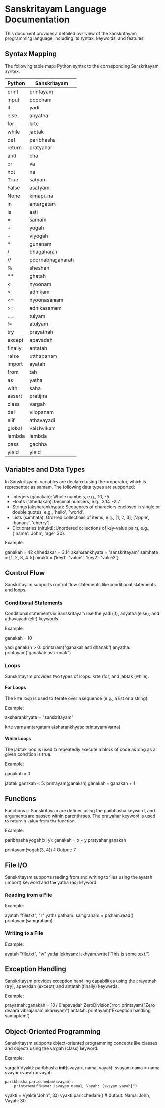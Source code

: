 # Sanskritayam Language Documentation

This document provides a detailed overview of the Sanskritayam programming language, including its syntax, keywords, and features.

## Syntax Mapping

The following table maps Python syntax to the corresponding Sanskritayam syntax:

| Python | Sanskritayam |
| --- | --- |
| print | printayam |
| input | poocham |
| if | yadi |
| else | anyatha |
| for | krte |
| while | jabtak |
| def | paribhasha |
| return | pratyahar |
| and | cha |
| or | va |
| not | na |
| True | satyam |
| False | asatyam |
| None | kimapi_na |
| in | antargatam |
| is | asti |
| = | samam |
| + | yogah |
| - | viyogah |
| * | gunanam |
| / | bhagaharah |
| // | poornabhagaharah |
| % | sheshah |
| ** | ghatah |
| < | nyoonam |
| > | adhikam |
| <= | nyoonasamam |
| >= | adhikasamam |
| == | tulyam |
| != | atulyam |
| try | prayatnah |
| except | apavadah |
| finally | antatah |
| raise | utthapanam |
| import | ayatah |
| from | tah |
| as | yatha |
| with | saha |
| assert | pratijna |
| class | vargah |
| del | vilopanam |
| elif | athavayadi |
| global | vaishvikam |
| lambda | lambda |
| pass | gachha |
| yield | yield |

## Variables and Data Types

In Sanskritayam, variables are declared using the = operator, which is represented as samam. The following data types are supported:

- Integers (ganakah): Whole numbers, e.g., 10, -5.
- Floats (chhedakah): Decimal numbers, e.g., 3.14, -2.7.
- Strings (aksharankhyata): Sequences of characters enclosed in single or double quotes, e.g., 'hello', "world".
- Lists (samhata): Ordered collections of items, e.g., [1, 2, 3], ['apple', 'banana', 'cherry'].
- Dictionaries (nirukti): Unordered collections of key-value pairs, e.g., {'name': 'John', 'age': 30}.

Example:


ganakah = 42
chhedakah = 3.14
aksharankhyata = "sanskritayam"
samhata = [1, 2, 3, 4, 5]
nirukti = {'key1': 'value1', 'key2': 'value2'}


## Control Flow

Sanskritayam supports control flow statements like conditional statements and loops.

### Conditional Statements

Conditional statements in Sanskritayam use the yadi (if), anyatha (else), and athavayadi (elif) keywords.

Example:


ganakah = 10

yadi ganakah > 0:
    printayam("ganakah asti dhanak")
anyatha:
    printayam("ganakah asti rnnak")


### Loops

Sanskritayam provides two types of loops: krte (for) and jabtak (while).

#### For Loops

The krte loop is used to iterate over a sequence (e.g., a list or a string).

Example:


aksharankhyata = "sanskritayam"

krte varna antargatam aksharankhyata:
    printayam(varna)


#### While Loops

The jabtak loop is used to repeatedly execute a block of code as long as a given condition is true.

Example:


ganakah = 0

jabtak ganakah < 5:
    printayam(ganakah)
    ganakah = ganakah + 1


## Functions

Functions in Sanskritayam are defined using the paribhasha keyword, and arguments are passed within parentheses. The pratyahar keyword is used to return a value from the function.

Example:


paribhasha yogah(x, y):
    ganakah = x + y
    pratyahar ganakah

printayam(yogah(3, 4))  # Output: 7


## File I/O

Sanskritayam supports reading from and writing to files using the ayatah (import) keyword and the yatha (as) keyword.

### Reading from a File

Example:


ayatah "file.txt", "r" yatha patham:
    samgraham = patham.read()
    printayam(samgraham)


### Writing to a File

Example:


ayatah "file.txt", "w" yatha lekhyam:
    lekhyam.write("This is some text.")


## Exception Handling

Sanskritayam provides exception handling capabilities using the prayatnah (try), apavadah (except), and antatah (finally) keywords.

Example:


prayatnah:
    ganakah = 10 / 0
apavadah ZeroDivisionError:
    printayam("Zero dvaara vibhajanam akarmyam")
antatah:
    printayam("Exception handling samaptam")


## Object-Oriented Programming

Sanskritayam supports object-oriented programming concepts like classes and objects using the vargah (class) keyword.

Example:


vargah Vyakti:
    paribhasha __init__(svayam, nama, vayah):
        svayam.nama = nama
        svayam.vayah = vayah

    paribhasha paricchedam(svayam):
        printayam(f"Nama: {svayam.nama}, Vayah: {svayam.vayah}")

vyakti = Vyakti("John", 30)
vyakti.paricchedam()  # Output: Nama: John, Vayah: 30